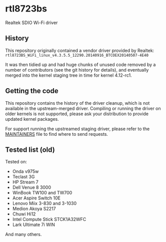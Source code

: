 # rtl8723bs
Realtek SDIO Wi-Fi driver

## History

This repository originally contained a vendor driver provided by Realtek:
`rtl8723BS_WiFi_linux_v4.3.5.5_12290.20140916_BTCOEX20140507-4E40`

It was then tidied up and had huge chunks of unused code removed by a number
of contributors (see the git history for details), and eventually merged into
the kernel staging tree in time for kernel 4.12-rc1.

## Getting the code

This repository contains the history of the driver cleanup, which is not
available in the upstream-merged driver. Compiling or running the
driver on older kernels is not supported, please ask your distribution to
provide updated kernel packages.

For support running the upstreamed staging driver, please refer to the
[MAINTAINERS](https://git.kernel.org/pub/scm/linux/kernel/git/torvalds/linux.git/tree/MAINTAINERS) file to find where to send requests.

## Tested list (old)

Tested on:
- Onda v975w
- Teclast 3G
- HP Stream 7
- Dell Venue 8 3000
- WinBook TW100 and TW700
- Acer Aspire Switch 10E
- Lenovo Miix 3-830 and 3-1030
- Medion Akoya S2217
- Chuwi Hi12
- Intel Compute Stick STCK1A32WFC
- Lark Ultimate 7i WIN

And many others.
